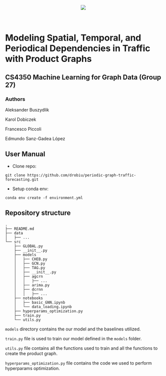 
<p align="center">
  <img src="https://d2k0ddhflgrk1i.cloudfront.net/Websections/Huisstijl/Bouwstenen/Logo/02-Visual-Bouwstenen-Logo-Varianten-v1.png"/><br>
  <br><br>
</p>

# Modeling Spatial, Temporal, and Periodical Dependencies in Traffic with Product Graphs
## CS4350 Machine Learning for Graph Data (Group 27)

### Authors
Aleksander Buszydlik

Karol Dobiczek

Francesco Piccoli

Edmundo Sanz-Gadea López

## User Manual
- Clone repo:
```
git clone https://github.com/drobiu/periodic-graph-traffic-forecasting.git
```
- Setup conda env:
```
conda env create -f environment.yml
```

## Repository structure
```
.
├── README.md
├── data
│   ├── ...
└── src
    ├── GLOBAL.py
    ├── __init__.py
    ├── models
    │   ├── CHEB.py
    │   ├── GCN.py
    │   ├── TAG.py
    │   ├── __init__.py
    │   ├── agcrn
    │   │   ├── ...
    │   ├── arima.py
    │   ├── dcrnn
    │   │   ├── ...
    ├── notebooks
    │   ├── basic_GNN.ipynb
    │   └── data_loading.ipynb
    ├── hyperparams_optimization.py
    ├── train.py
    └── utils.py
```

`models` directory contains the our model and the baselines utilized.

`train.py` file is used to train our model defined in the `models` folder.

`utils.py` file contains all the functions used to train and all the functions to create the product graph.

`hyperparams_optimization.py` file contains the code we used to perform hyperparams optimization.


